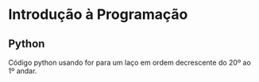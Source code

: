 # Introdução à Programação
## Python

Código python usando for para um laço em ordem decrescente do 20º ao 1º andar.
